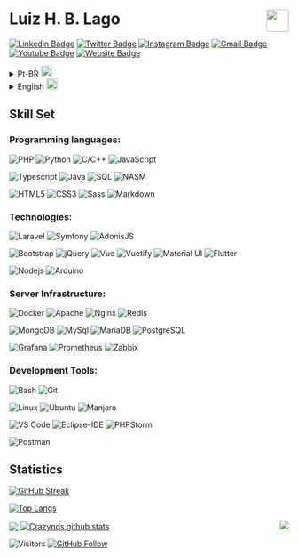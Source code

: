 # Luiz H. B. Lago   <a href="https://www.codewars.com/users/crazynds"><img align="right" height="40" src="https://www.codewars.com/users/crazynds/badges/large"></a>

[![Linkedin Badge](https://img.shields.io/badge/-Linkedin-blue?style=flat&logo=Linkedin&logoColor=white&link=https://www.linkedin.com/in/luiz-henrique-b-044aba11a/)](https://www.linkedin.com/in/luiz-henrique-b-044aba11a/)
[![Twitter Badge](https://img.shields.io/badge/-@Crazy_nds-1ca0f1?style=flat&labelColor=1ca0f1&logo=twitter&logoColor=white&link=https://twitter.com/Crazy_nds)](https://twitter.com/Crazy_nds)
[![Instagram Badge](https://img.shields.io/badge/-@LhLago-e4405f?style=flat&labelColor=e4405f&logo=instagram&logoColor=white&link=https://www.instagram.com/invites/contact/?i=1owgvdpv6220f&utm_content=48o322o)](https://www.instagram.com/invites/contact/?i=1owgvdpv6220f&utm_content=48o322o)
[![Gmail Badge](https://img.shields.io/badge/-Email-c14438?style=flat&logo=Gmail&logoColor=white&link=mailto:lhlagonds@gmail.com)](mailto:lhlagonds@gmail.com)
[![Youtube Badge](https://img.shields.io/badge/-Youtube-F75E25?style=flat&logo=youtube&logoColor=white&link=https://www.youtube.com/channel/UC-5gme9-GSPvCRQjXOAfUBw)](https://www.youtube.com/channel/UC-5gme9-GSPvCRQjXOAfUBw)
[![Website Badge](https://img.shields.io/badge/-LuizHenrique.site-47CCCC?style=flat&logo=Google-Chrome&logoColor=white&link=https://luizhenrique.nextline.com.br)](https://jessicalim.me)


<details>
  <summary>Pt-BR <img width="20" src="https://flagicons.lipis.dev/flags/4x3/br.svg"></summary>
  
## <img width="45" alt="about" src="https://raw.github.com/elizarov/elizarov/master/about.png"> Sobre

<img align="right" width="300" src="https://i2.wp.com/allhtaccess.info/wp-content/uploads/2018/03/programming.gif?fit=1281%2C716&ssl=1" />

## Sou estudante de Ciência da Computação em busca de novos saberes 😅

- 👨‍💻 Atualmente estou trabalhando no desenvolvimento web. 🖥️
- 📚 Sou maratonista de programação, e gosto de me desafiar com desafios de programção.
- 💪🏼 No meu tempo livre desenvolvo softwares de código aberto para resolver problemas que me deparei com diferentes tecnologias.
- ⚡ Fato interessante: Já desenvolvi meu próprio sistema operacional do zero no x86_64. 

</details>

<details>
  <summary>English <img width="20" src="https://flagicons.lipis.dev/flags/4x3/us.svg"></summary>

## <img width="45" alt="about" src="https://raw.github.com/elizarov/elizarov/master/about.png"> About Me

<img align="right" width="300" src="https://i.pinimg.com/originals/e4/26/70/e426702edf874b181aced1e2fa5c6cde.gif" />

## I'm a Computer Science student looking for new adventures 😅

- 👨‍💻 I am currently working on web development. 🖥️
- 📚 I'm learning to develop apps using flutter.
- 💪🏼 My goal is to develop software that can be used in the academic community.
- ⚡ Fun Fact: I really enjoy programming coding challenges in my free time.

  
</details>

## **Skill Set**

### Programming languages:

![PHP](https://img.shields.io/badge/-PHP-DfDfDf?style=flat-square&logo=php&logoColor=7377AD)
![Python](https://img.shields.io/badge/-Python-DfDfDf?style=flat-square&logo=Python&logoColor=F5D036)
![C/C++](http://img.shields.io/badge/-C/C++-DfDfDf?style=flat-square&logo=c&logoColor=00427E)
![JavaScript](https://img.shields.io/badge/-JavaScript-DfDfDf?style=flat-square&logo=javascript&logoColor=000000)


![Typescript](http://img.shields.io/badge/-Typescript-DfDfDf?style=flat-square&logo=typescript&logoColor=3178C6)
![Java](http://img.shields.io/badge/-Java-DfDfDf?style=flat-square&logo=openjdk&logoColor=1E1E1E)
![SQL](https://img.shields.io/badge/-Sql-DfDfDf?style=flat-square&logo=microsoft-sql-server&logoColor=4479A1)
![NASM](http://img.shields.io/badge/-NASM-DfDfDf?style=flat-square&logo=nasm&logoColor=ffffff)

![HTML5](https://img.shields.io/badge/-HTML5-DfDfDf?style=flat-square&logo=html5&logoColor=E34F26)
![CSS3](https://img.shields.io/badge/-CSS3-DfDfDf?style=flat-square&logo=css3&logoColor=1572B6)
![Sass](https://img.shields.io/badge/-Sass-DfDfDf?style=flat-square&logo=sass&logoColor=CC6699)
![Markdown](https://img.shields.io/badge/-Markdown-DfDfDf?style=flat-square&logo=markdown&logoColor=000000)


### Technologies:


![Laravel](https://img.shields.io/badge/-Laravel-DfDfDf?style=flat-square&logo=laravel&logoColor=FF2D20)
![Symfony](https://img.shields.io/badge/-Symfony-DfDfDf?style=flat-square&logo=symfony&logoColor=101010)
![AdonisJS](https://img.shields.io/badge/-AdonisJS-DfDfDf?style=flat-square&logo=AdonisJS&logoColor=5A45FF)

![Bootstrap](https://img.shields.io/badge/-Bootstrap-DfDfDf?style=flat-square&logo=Bootstrap)
![jQuery](https://img.shields.io/badge/-jQuery-DfDfDf?style=flat-square&logo=jQuery&logoColor=0769AD)
![Vue](https://img.shields.io/badge/-Vue-DfDfDf?style=flat-square&logo=vue.js&logoColor=4FC08D)
![Vuetify](https://img.shields.io/badge/-Vuetify-DfDfDf?style=flat-square&logo=Vuetify&logoColor=1867C0)
![Material UI](https://img.shields.io/badge/-MaterialUI-DfDfDf?style=flat-square&logo=MUI&logoColor=007FFF)
![Flutter](https://img.shields.io/badge/-Flutter-DfDfDf?style=flat-square&logo=flutter&logoColor=95E2F9)

![Nodejs](https://img.shields.io/badge/-Nodejs-DfDfDf?style=flat-square&logo=Node.js&logoColor=339933)
![Arduino](https://img.shields.io/badge/-Arduino-DfDfDf?style=flat-square&logo=Arduino&logoColor=00979D)


### Server Infrastructure:

![Docker](https://img.shields.io/badge/-Docker-DfDfDf?style=flat-square&logo=docker&logoColor=2496ED)
![Apache](https://img.shields.io/badge/-Apache-DfDfDf?style=flat-square&logo=Apache&logoColor=D22128)
![Nginx](https://img.shields.io/badge/-Nginx-DfDfDf?style=flat-square&logo=Nginx&logoColor=009639)
![Redis](https://img.shields.io/badge/-Redis-DfDfDf?style=flat-square&logo=Redis&logoColor=DC382D)


![MongoDB](https://img.shields.io/badge/-MongoDB-DfDfDf?style=flat-square&logo=MongoDB&logoColor=47A248)
![MySql](https://img.shields.io/badge/-MySQL-DfDfDf?style=flat-square&logo=MySQL&logoColor=4479A1)
![MariaDB](https://img.shields.io/badge/-MariaDB-DfDfDf?style=flat-square&logo=MariaDB&logoColor=003545)
![PostgreSQL](https://img.shields.io/badge/-PostgreSQL-DfDfDf?style=flat-square&logo=PostgreSQL&logoColor=4169E1)


![Grafana](https://img.shields.io/badge/-Grafana-DfDfDf?style=flat-square&logo=Grafana&logoColor=F46800)
![Prometheus](https://img.shields.io/badge/-Prometheus-DfDfDf?style=flat-square&logo=Prometheus&logoColor=E6522C)
![Zabbix](https://img.shields.io/badge/-Zabbix-DfDfDf?style=flat-square&logo=Zabbix&logoColor=D40000)


### Development Tools:

![Bash](http://img.shields.io/badge/-Bash-DfDfDf?style=flat-square&logo=GNUBash&logoColor=282F36)
![Git](https://img.shields.io/badge/-Git-DfDfDf?style=flat-square&logo=git&logoColor=E84D31)


![Linux](http://img.shields.io/badge/-Linux-DfDfDf?style=flat-square&logo=Linux&logoColor=000000)
![Ubuntu](http://img.shields.io/badge/-Ubuntu-DfDfDf?style=flat-square&logo=ubuntu&logoColor=D74615)
![Manjaro](http://img.shields.io/badge/-Manjaro-DfDfDf?style=flat-square&logo=manjaro&logoColor=55A347)


![VS Code](http://img.shields.io/badge/-VS%20Code-DfDfDf?style=flat-square&logo=visual-studio-code&logoColor=007ACC)
![Eclipse-IDE](http://img.shields.io/badge/-Eclipse-DfDfDf?style=flat-square&logo=eclipse&logoColor=2C2255)
![PHPStorm](http://img.shields.io/badge/-PHPStorm-DfDfDf?style=flat-square&logo=PhpStorm&logoColor=000000)


![Postman](http://img.shields.io/badge/-Postman-DfDfDf?style=flat-square&logo=postman&logoColor=F56933)

## **Statistics**

[![GitHub Streak](http://github-readme-streak-stats.herokuapp.com?user=crazynds&theme=light&hide_border=true&date_format=M%20j%5B%2C%20Y%5D)](https://git.io/streak-stats)

[![Top Langs](https://github-readme-stats.vercel.app/api/top-langs/?username=crazynds&hide=html&layout=compact&theme=vision-friendly-light)](https://github.com/anuraghazra/github-readme-stats)

<a href="https://github.com/crazynds">
  <img align="center" src="https://github-readme-stats.vercel.app/api/top-langs/?username=crazynds&theme=tokyonight&hide_langs_below=1&hide=jupyter%20notebook&langs_count=7&layout=compact" />
</a>

<a href="https://github.com/crazynds">
 <img align="center" src="https://github-readme-stats.vercel.app/api?username=crazynds&show_icons=true&theme=tokyonight&line_height=27&count_private=true" alt="Crazynds github stats"/>
</a>

<img align="right" src="http://estruyf-github.azurewebsites.net/api/VisitorHit?user=Crazynds"/>

![Visitors](https://shields-io-visitor-counter.herokuapp.com/badge?page=crazynds&label=visitors&logo=Codeforces&style=for-the-badge&labelColor=black&color=forestgreen)
[![GitHub Follow](https://img.shields.io/github/followers/crazynds?label=follow&logo=github&style=for-the-badge&labelColor=black)](https://github.com/crazynds)

